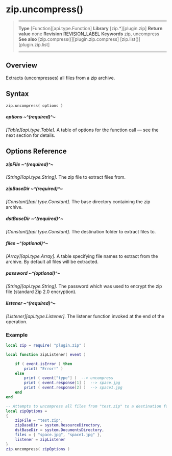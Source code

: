 # zip.uncompress()

> --------------------- ------------------------------------------------------------------------------------------
> __Type__              [Function][api.type.Function]
> __Library__           [zip.*][plugin.zip]
> __Return value__      none
> __Revision__          [REVISION_LABEL](REVISION_URL)
> __Keywords__          zip, uncompress
> __See also__          [zip.compress()][plugin.zip.compress]
>						[zip.list()][plugin.zip.list]
> --------------------- ------------------------------------------------------------------------------------------


## Overview

Extracts (uncompresses) all files from a zip archive.


## Syntax

	zip.uncompress( options )

##### options ~^(required)^~
_[Table][api.type.Table]._ A table of options for the function call &mdash; see the next section for details.


## Options Reference

##### zipFile ~^(required)^~
_[String][api.type.String]._ The zip file to extract files from.

##### zipBaseDir ~^(required)^~
_[Constant][api.type.Constant]._ The base directory containing the zip archive.

##### dstBaseDir ~^(required)^~
_[Constant][api.type.Constant]._ The destination folder to extract files to.

##### files ~^(optional)^~
_[Array][api.type.Array]._ A table specifying file names to extract from the archive. By default all files will be extracted.

##### password ~^(optional)^~
_[String][api.type.String]._ The password which was used to encrypt the zip file (standard&nbsp;Zip&nbsp;2.0&nbsp;encryption).

##### listener ~^(required)^~
_[Listener][api.type.Listener]._ The listener function invoked at the end of the operation.


### Example

``````lua
local zip = require( "plugin.zip" )

local function zipListener( event )

	if ( event.isError ) then
		print( "Error!" )
	else
		print ( event["type"] )  --> uncompress
		print ( event.response[1] )  --> space.jpg
		print ( event.response[2] )  --> space1.jpg
	end
end

-- Attempts to uncompress all files from "test.zip" to a destination folder
local zipOptions =
{
	zipFile = "test.zip",
	zipBaseDir = system.ResourceDirectory,
	dstBaseDir = system.DocumentsDirectory,
	files = { "space.jpg", "space1.jpg" },
	listener = zipListener
}
zip.uncompress( zipOptions )
``````

